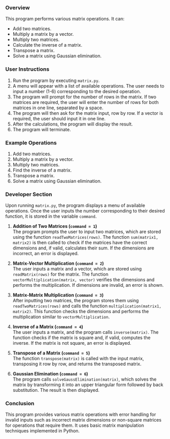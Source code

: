 ### Overview
This program performs various matrix operations. It can:
- Add two matrices.
- Multiply a matrix by a vector.
- Multiply two matrices.
- Calculate the inverse of a matrix.
- Transpose a matrix.
- Solve a matrix using Gaussian elimination.

### User Instructions
1. Run the program by executing `matrix.py`.
2. A menu will appear with a list of available operations. The user needs to input a number (1-6) corresponding to the desired operation.
3. The program will prompt for the number of rows in the matrix. If two matrices are required, the user will enter the number of rows for both matrices in one line, separated by a space.
4. The program will then ask for the matrix input, row by row. If a vector is required, the user should input it in one line.
5. After the calculations, the program will display the result.
6. The program will terminate.

### Example Operations
1. Add two matrices.
2. Multiply a matrix by a vector.
3. Multiply two matrices.
4. Find the inverse of a matrix.
5. Transpose a matrix.
6. Solve a matrix using Gaussian elimination.

### Developer Section
Upon running `matrix.py`, the program displays a menu of available operations. Once the user inputs the number corresponding to their desired function, it is stored in the variable `command`.

1. **Addition of Two Matrices (`command = 1`)**  
   The program prompts the user to input two matrices, which are stored using the function `readTwoMatrices(rows)`. The function `sum(matrix1, matrix2)` is then called to check if the matrices have the correct dimensions and, if valid, calculates their sum. If the dimensions are incorrect, an error is displayed.

2. **Matrix-Vector Multiplication (`command = 2`)**  
   The user inputs a matrix and a vector, which are stored using `readMatrix(rows)` for the matrix. The function `vectorMultiplication(matrix, vector)` verifies the dimensions and performs the multiplication. If dimensions are invalid, an error is shown.

3. **Matrix-Matrix Multiplication (`command = 3`)**  
   After inputting two matrices, the program stores them using `readTwoMatrices(rows)` and calls the function `multiplication(matrix1, matrix2)`. This function checks the dimensions and performs the multiplication similar to `vectorMultiplication`.

4. **Inverse of a Matrix (`command = 4`)**  
   The user inputs a matrix, and the program calls `inverse(matrix)`. The function checks if the matrix is square and, if valid, computes the inverse. If the matrix is not square, an error is displayed.

5. **Transpose of a Matrix (`command = 5`)**  
   The function `transpose(matrix)` is called with the input matrix, transposing it row by row, and returns the transposed matrix.

6. **Gaussian Elimination (`command = 6`)**  
   The program calls `solveGaussElimination(matrix)`, which solves the matrix by transforming it into an upper triangular form followed by back substitution. The result is then displayed.

### Conclusion
This program provides various matrix operations with error handling for invalid inputs such as incorrect matrix dimensions or non-square matrices for operations that require them. It uses basic matrix manipulation techniques implemented in Python.
